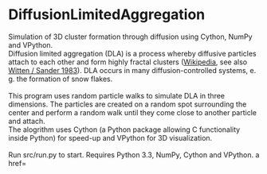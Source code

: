 DiffusionLimitedAggregation
===========================

Simulation of 3D cluster formation through diffusion using Cython, NumPy and VPython.<br>
Diffusion limited aggregation (DLA) is a process whereby diffusive particles attach to each other and form highly fractal clusters (<a href="http://en.wikipedia.org/wiki/Diffusion-limited_aggregation">Wikipedia</a>, see also <a href="http://pmc.polytechnique.fr/pagesperso/dg/cours/biblio/PRB%2027,%205686%20(1983)%20Witten,%20Sander%20%5BDiffusion-limited%20aggregation%5D.pdf">Witten / Sander 1983</a>). 
DLA occurs in many diffusion-controlled systems, e. g. the formation of snow flakes. <br>
<br>
This program uses random particle walks to simulate DLA in three dimensions. The particles are created on a random spot surrounding the center and perform a random walk until they come close to another particle and attach.<br>
The alogrithm uses Cython (a Python package allowing C functionality inside Python) for speed-up and VPython for 3D visualization.<br>
<br>
Run src/run.py to start. Requires Python 3.3, NumPy, Cython and VPython.
a href=
